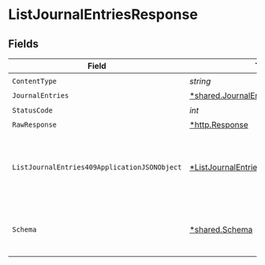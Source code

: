 # ListJournalEntriesResponse


## Fields

| Field                                                                                                    | Type                                                                                                     | Required                                                                                                 | Description                                                                                              |
| -------------------------------------------------------------------------------------------------------- | -------------------------------------------------------------------------------------------------------- | -------------------------------------------------------------------------------------------------------- | -------------------------------------------------------------------------------------------------------- |
| `ContentType`                                                                                            | *string*                                                                                                 | :heavy_check_mark:                                                                                       | N/A                                                                                                      |
| `JournalEntries`                                                                                         | [*shared.JournalEntries](../../models/shared/journalentries.md)                                          | :heavy_minus_sign:                                                                                       | Success                                                                                                  |
| `StatusCode`                                                                                             | *int*                                                                                                    | :heavy_check_mark:                                                                                       | N/A                                                                                                      |
| `RawResponse`                                                                                            | [*http.Response](https://pkg.go.dev/net/http#Response)                                                   | :heavy_minus_sign:                                                                                       | N/A                                                                                                      |
| `ListJournalEntries409ApplicationJSONObject`                                                             | [*ListJournalEntries409ApplicationJSON](../../models/operations/listjournalentries409applicationjson.md) | :heavy_minus_sign:                                                                                       | The data type's dataset has not been requested or is still syncing.                                      |
| `Schema`                                                                                                 | [*shared.Schema](../../models/shared/schema.md)                                                          | :heavy_minus_sign:                                                                                       | Your `query` parameter was not correctly formed                                                          |